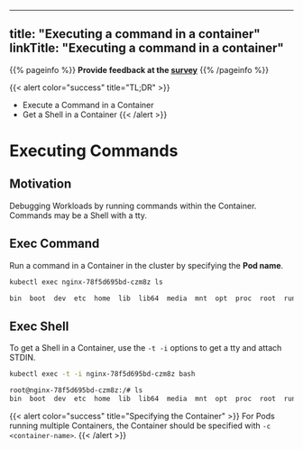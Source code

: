 
---
title: "Executing a command in a container"
linkTitle: "Executing a command in a container"
---
{{% pageinfo %}}
**Provide feedback at the [survey](https://www.surveymonkey.com/r/JH35X82)**
{{% /pageinfo %}}

{{< alert color="success" title="TL;DR" >}}
- Execute a Command in a Container
- Get a Shell in a Container
{{< /alert >}}

# Executing Commands

## Motivation

Debugging Workloads by running commands within the Container.  Commands may be a Shell with
a tty.

## Exec Command

Run a command in a Container in the cluster by specifying the **Pod name**.

```bash
kubectl exec nginx-78f5d695bd-czm8z ls
```

```bash
bin  boot  dev	etc  home  lib	lib64  media  mnt  opt	proc  root  run  sbin  srv  sys  tmp  usr  var
```

## Exec Shell

To get a Shell in a Container, use the `-t -i` options to get a tty and attach STDIN.

```bash
kubectl exec -t -i nginx-78f5d695bd-czm8z bash
```

```bash
root@nginx-78f5d695bd-czm8z:/# ls
bin  boot  dev	etc  home  lib	lib64  media  mnt  opt	proc  root  run  sbin  srv  sys  tmp  usr  var
```

{{< alert color="success" title="Specifying the Container" >}}
For Pods running multiple Containers, the Container should be specified with `-c <container-name>`.
{{< /alert >}}